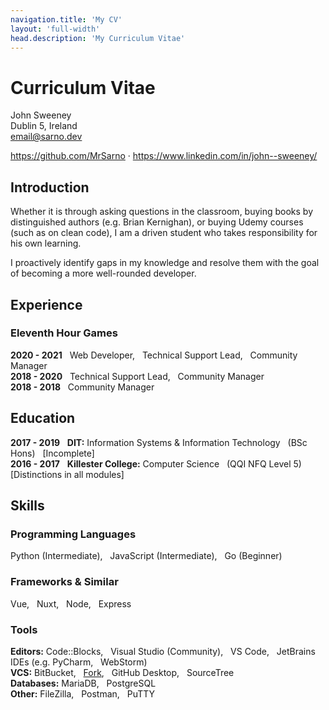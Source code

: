 ```yaml
---
navigation.title: 'My CV'
layout: 'full-width'
head.description: 'My Curriculum Vitae'
---
```


# Curriculum Vitae

John Sweeney<br>
Dublin 5, Ireland<br>
email@sarno.dev

https://github.com/MrSarno · https://www.linkedin.com/in/john--sweeney/

## Introduction
Whether it is through asking questions in the classroom, buying books by distinguished authors (e.g. Brian Kernighan), or buying Udemy courses (such as on clean code), I am a driven student who takes responsibility for his own learning.

I proactively identify gaps in my knowledge and resolve them with the goal of becoming a more well-rounded developer.

## Experience
### Eleventh Hour Games
**2020 - 2021** &nbsp; Web Developer, &nbsp; Technical Support Lead, &nbsp; Community Manager<br>
**2018 - 2020** &nbsp; Technical Support Lead, &nbsp; Community Manager<br>
**2018 - 2018** &nbsp; Community Manager

## Education
**2017 - 2019** &nbsp; **DIT:** Information Systems & Information Technology &nbsp; (BSc Hons) &nbsp; \[Incomplete]<br>
**2016 - 2017** &nbsp; **Killester College:** Computer Science &nbsp; (QQI NFQ Level 5) &nbsp; <br> \[Distinctions in all modules]

## Skills
### Programming Languages
Python (Intermediate), &nbsp; JavaScript (Intermediate), &nbsp; Go (Beginner)

### Frameworks & Similar
Vue, &nbsp; Nuxt, &nbsp; Node, &nbsp; Express

### Tools
**Editors:** Code::Blocks, &nbsp; Visual Studio (Community), &nbsp; VS Code, &nbsp; JetBrains IDEs (e.g. PyCharm, &nbsp; WebStorm)<br>
**VCS:** BitBucket, &nbsp; [Fork](https://git-fork.com/), &nbsp; GitHub Desktop, &nbsp; SourceTree<br>
**Databases:** MariaDB, &nbsp; PostgreSQL<br>
**Other:** FileZilla, &nbsp; Postman, &nbsp; PuTTY
